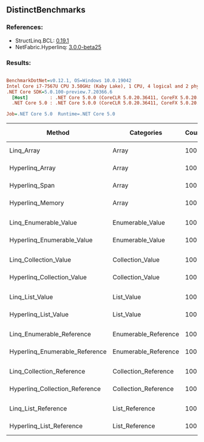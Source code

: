 ﻿## DistinctBenchmarks

### References:
- StructLinq.BCL: [0.19.1](https://www.nuget.org/packages/StructLinq.BCL/0.19.1)
- NetFabric.Hyperlinq: [3.0.0-beta25](https://www.nuget.org/packages/NetFabric.Hyperlinq/3.0.0-beta25)

### Results:
``` ini

BenchmarkDotNet=v0.12.1, OS=Windows 10.0.19042
Intel Core i7-7567U CPU 3.50GHz (Kaby Lake), 1 CPU, 4 logical and 2 physical cores
.NET Core SDK=5.0.100-preview.7.20366.6
  [Host]        : .NET Core 5.0.0 (CoreCLR 5.0.20.36411, CoreFX 5.0.20.36411), X64 RyuJIT
  .NET Core 5.0 : .NET Core 5.0.0 (CoreCLR 5.0.20.36411, CoreFX 5.0.20.36411), X64 RyuJIT

Job=.NET Core 5.0  Runtime=.NET Core 5.0  

```
|                         Method |           Categories | Count |     Mean |     Error |    StdDev | Ratio |  Gen 0 | Gen 1 | Gen 2 | Allocated |
|------------------------------- |--------------------- |------ |---------:|----------:|----------:|------:|-------:|------:|------:|----------:|
|                     Linq_Array |                Array |   100 | 2.495 μs | 0.0144 μs | 0.0135 μs |  1.00 | 2.0599 |     - |     - |    4312 B |
|                Hyperlinq_Array |                Array |   100 | 1.662 μs | 0.0110 μs | 0.0103 μs |  0.67 |      - |     - |     - |         - |
|                 Hyperlinq_Span |                Array |   100 | 1.713 μs | 0.0077 μs | 0.0068 μs |  0.69 |      - |     - |     - |         - |
|               Hyperlinq_Memory |                Array |   100 | 1.767 μs | 0.0068 μs | 0.0057 μs |  0.71 |      - |     - |     - |         - |
|                                |                      |       |          |           |           |       |        |       |       |           |
|          Linq_Enumerable_Value |     Enumerable_Value |   100 | 2.791 μs | 0.0118 μs | 0.0105 μs |  1.00 | 2.0561 |     - |     - |    4304 B |
|     Hyperlinq_Enumerable_Value |     Enumerable_Value |   100 | 1.592 μs | 0.0145 μs | 0.0136 μs |  0.57 |      - |     - |     - |         - |
|                                |                      |       |          |           |           |       |        |       |       |           |
|          Linq_Collection_Value |     Collection_Value |   100 | 2.714 μs | 0.0261 μs | 0.0204 μs |  1.00 | 2.0561 |     - |     - |    4304 B |
|     Hyperlinq_Collection_Value |     Collection_Value |   100 | 1.640 μs | 0.0147 μs | 0.0130 μs |  0.61 |      - |     - |     - |         - |
|                                |                      |       |          |           |           |       |        |       |       |           |
|                Linq_List_Value |           List_Value |   100 | 2.725 μs | 0.0135 μs | 0.0113 μs |  1.00 | 2.0561 |     - |     - |    4304 B |
|           Hyperlinq_List_Value |           List_Value |   100 | 2.087 μs | 0.0124 μs | 0.0116 μs |  0.77 |      - |     - |     - |         - |
|                                |                      |       |          |           |           |       |        |       |       |           |
|      Linq_Enumerable_Reference | Enumerable_Reference |   100 | 2.600 μs | 0.0158 μs | 0.0132 μs |  1.00 | 2.0638 |     - |     - |    4320 B |
| Hyperlinq_Enumerable_Reference | Enumerable_Reference |   100 | 2.091 μs | 0.0260 μs | 0.0230 μs |  0.81 | 0.0191 |     - |     - |      40 B |
|                                |                      |       |          |           |           |       |        |       |       |           |
|      Linq_Collection_Reference | Collection_Reference |   100 | 2.487 μs | 0.0225 μs | 0.0199 μs |  1.00 | 2.0561 |     - |     - |    4304 B |
| Hyperlinq_Collection_Reference | Collection_Reference |   100 | 2.065 μs | 0.0179 μs | 0.0167 μs |  0.83 | 0.0114 |     - |     - |      24 B |
|                                |                      |       |          |           |           |       |        |       |       |           |
|            Linq_List_Reference |       List_Reference |   100 | 2.424 μs | 0.0260 μs | 0.0243 μs |  1.00 | 2.0561 |     - |     - |    4304 B |
|       Hyperlinq_List_Reference |       List_Reference |   100 | 1.969 μs | 0.0149 μs | 0.0132 μs |  0.81 |      - |     - |     - |         - |

